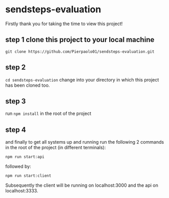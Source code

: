 # sendsteps-evaluation
Firstly thank you for taking the time to view this project!

## step 1 clone this project to your local machine

`git clone https://github.com/Pierpaolo01/sendsteps-evaluation.git`

## step 2
`cd sendsteps-evaluation` change into your directory in which this project has been cloned too.

## step 3
run `npm install` in the root of the project

## step 4
and finally to get all systems up and running run the following 2 commands in the root of the project (in different terminals):

`npm run start:api`

followed by: 

`npm run start:client` 

Subsequently the client will be running on localhost:3000 and the api on localhost:3333.
